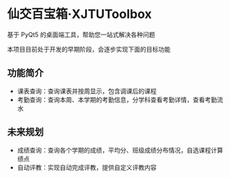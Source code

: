 # 仙交百宝箱·XJTUToolbox

基于 PyQt5 的桌面端工具，帮助您一站式解决各种问题

本项目目前处于开发的早期阶段，会逐步实现下面的目标功能
## 功能简介
- 课表查询：查询课表并按周显示，包含调课后的课程
- 考勤查询：查询本周、本学期的考勤信息，分学科查看考勤详情，查看考勤流水

## 未来规划
- 成绩查询：查询各个学期的成绩，平均分、班级成绩分布情况，自选课程计算绩点
- 自动评教：实现自动完成评教，提供自定义评教内容